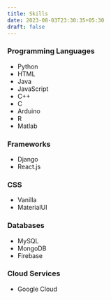 ```yaml
---
title: Skills
date: 2023-08-03T23:30:35+05:30
draft: false
---
```

### Programming Languages
 - Python
 - HTML 
 - Java
 - JavaScript
 - C++
 - C
 - Arduino
 - R
 - Matlab

### Frameworks
 - Django
 - React.js

### CSS
 - Vanilla
 - MaterialUI

### Databases
 - MySQL
 - MongoDB
 - Firebase

### Cloud Services
 - Google Cloud



